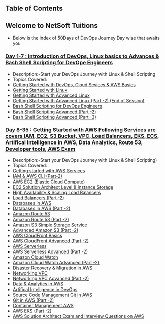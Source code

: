 ## Table of Contents

## Welcome to NetSoft Tuitions

  - Below is the index of 50Days of DevOps Journey Day wise that awaits you 

### [Day 1-7 : Introduction of DevOps, Linux basics to Advances & Bash Shell Scripting for DevOpe Engineers](./2024/day01/)

  - Description:-Start your DevOps Journey with Linux & Shell Scripting
  - Topics Covered: 
  - [Getting Started with DevOps, Cloud Sevices & AWS Basics](./2024/day01/README.md)
  - [Getting Started with Linux](./2024/day02/README.md)
  - [Getting Started with Advanced Linux](./2024/day03/README.md)
  - [Getting Started with Advanced Linux (Part -2) (End of Session)](./2024/day04/README.md)
  - [Bash Shell Scripting for DevOps Engineers](./2024/day05/README.md)
  - [Bash Shell Scripting Advanced (Part -2)](./2024/day06/README.md)
  - [Bash Shell Scripting Advanced (Part -3)](./2024/day07/README.md)

### [Day 8-35 : Getting Started with AWS Following Services are covers IAM, EC2, S3 Bucket, VPC, Load Balancers, EKS, ECS, Artifical Intelligence in AWS, Data Analytics, Route 53, Developer tools, AWS Exam ](./2024/day08/)
  - Description:-Start your DevOps Journey with Linux & Shell Scripting)
  - Topics Covered: 
  - [Getting started with AWS Services](./2024/day08/README.md)
  - [IAM & AWS CLI (Part-2)](./2024/day09/README.md)
  - [AWS EC2 (Elastic Cloud Compute)](./2024/day10/README.md)
  - [EC2 Solution Architect Level & Instance Storage](./2024/day11/README.md)
  - [High Availability & Scaling Load Balancers](./2024/day12/README.md)
  - [Load Balancers (Part -2)](./2024/day13/README.md)
  - [Databases in AWS](./2024/day14/README.md)
  - [Databases in AWS (Part -2)](./2024/day15/README.md)
  - [Amazon Route 53](./2024/day16/README.md)
  - [Amazon Route 53 (Part -2)](./2024/day17/README.md)
  - [Amazon S3 Simple Storage Service](./2024/day18/README.md)
  - [Advanced Amazon S3 (Part -2)](./2024/day19/README.md)
  - [AWS CloudFront Basics](./2024/day20/README.md)
  - [AWS CloudFront Advanced (Part -2)](./2024/day21/README.md)
  - [AWS Serverless](./2024/day22/README.md)
  - [AWS Serverless Advanced (Part -2)](./2024/day23/README.md)
  - [Amazon Cloud Watch](./2024/day24/README.md)
  - [Amazon Cloud Watch Advanced (Part -2)](./2024/day25/README.md)
  - [Disaster Recovery & Migration in AWS](./2024/day26/README.md)
  - [Networking VPC](./2024/day27/README.md)
  - [Networking VPC Advanced (Part -2)](./2024/day28/README.md)
  - [Data & Analytics in AWS](./2024/day29/README.md)
  - [Artifical Intelligence in DevOps](./2024/day30/README.md)
  - [Source Code Management Git in AWS](./2024/day31/README.md)
  - [Git in AWS (Part -2)](./2024/day32/README.md)
  - [Container Management AWS](./2024/day33/README.md)
  - [AWS EKS (Part -2)](./2024/day34/README.md)
  - [AWS Solution Architect Exam and Interview Questions on AWS](./2024/day35/README.md)
